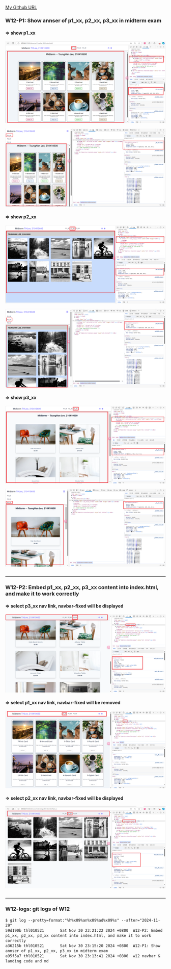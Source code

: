 [My Github URL](https://github.com/210410055/113-sweb-demo-55)

### W12-P1: Show annser of p1_xx, p2_xx, p3_xx in midterm exam

#### => show p1_xx

![](w12-p1-1.png)

![](w12-p1-1-1.png)

#### => show p2_xx

![](w12-p1-2.png)

![](w12-p1-2-1.png)

#### => show p3_xx

![](w12-p1-3.png)

![](w12-p1-3-1.png)

```

```

---

### W12-P2: Embed p1_xx, p2_xx, p3_xx content into index.html, and make it to work correctly

#### => select p3_xx nav link, navbar-fixed will be displayed

![](w12-p2-1.png)

#### => select p1_xx nav link, navbar-fixed will be removed

![](w12-p2-2.png)

#### => select p2_xx nav link, navbar-fixed will be displayed

![](w12-p2-3.png)

```

```

---

### W12-logs: git logs of W12

```
$ git log --pretty=format:"%h%x09%an%x09%ad%x09%s" --after="2024-11-29"
59d190b thl010521       Sat Nov 30 23:21:22 2024 +0800  W12-P2: Embed p1_xx, p2_xx, p3_xx content into index.html, and make it to work correctly
a36215b thl010521       Sat Nov 30 23:15:20 2024 +0800  W12-P1: Show annser of p1_xx, p2_xx, p3_xx in midterm exam
a95f5a7 thl010521       Sat Nov 30 23:13:41 2024 +0800  w12 navbar & landing code and md



```

